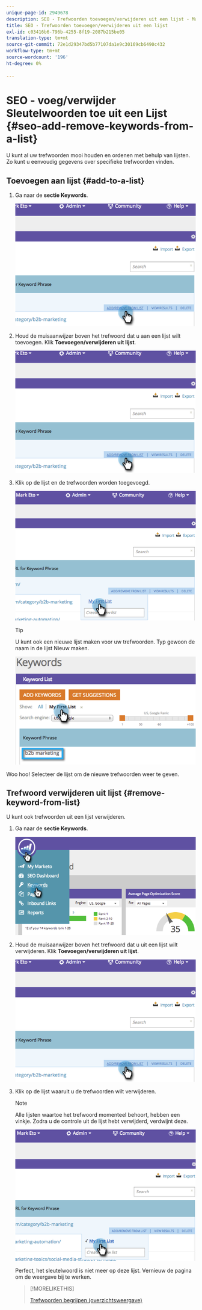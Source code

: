 ```yaml
---
unique-page-id: 2949678
description: SEO - Trefwoorden toevoegen/verwijderen uit een lijst - Marketo Docs - Productdocumentatie
title: SEO - Trefwoorden toevoegen/verwijderen uit een lijst
exl-id: c03416b6-796b-4255-8f19-2087b215be05
translation-type: tm+mt
source-git-commit: 72e1d29347bd5b77107da1e9c30169cb6490c432
workflow-type: tm+mt
source-wordcount: '196'
ht-degree: 0%

---
```


# SEO - voeg/verwijder Sleutelwoorden toe uit een Lijst {#seo-add-remove-keywords-from-a-list}

U kunt al uw trefwoorden mooi houden en ordenen met behulp van lijsten. Zo kunt u eenvoudig gegevens over specifieke trefwoorden vinden.

## Toevoegen aan lijst {#add-to-a-list}

1. Ga naar de **sectie Keywords**.

   ![](assets/image2014-9-18-11-3a48-3a36.png)

1. Houd de muisaanwijzer boven het trefwoord dat u aan een lijst wilt toevoegen. Klik **Toevoegen/verwijderen uit lijst**.

   ![](assets/image2014-9-18-11-3a48-3a42.png)

1. Klik op de lijst en de trefwoorden worden toegevoegd.

   ![](assets/image2014-9-18-11-3a48-3a47.png)

   >[!TIP]
   >
   >U kunt ook een nieuwe lijst maken voor uw trefwoorden. Typ gewoon de naam in de lijst Nieuw maken.

   ![](assets/image2014-9-18-11-3a49-3a16.png)

Woo hoo! Selecteer de lijst om de nieuwe trefwoorden weer te geven.

## Trefwoord verwijderen uit lijst {#remove-keyword-from-list}

U kunt ook trefwoorden uit een lijst verwijderen.

1. Ga naar de **sectie Keywords**.

   ![](assets/image2014-9-18-11-3a49-3a55.png)

1. Houd de muisaanwijzer boven het trefwoord dat u uit een lijst wilt verwijderen. Klik **Toevoegen/verwijderen uit lijst**.

   ![](assets/image2014-9-18-11-3a50-3a4.png)

1. Klik op de lijst waaruit u de trefwoorden wilt verwijderen.

   >[!NOTE]
   >
   >Alle lijsten waartoe het trefwoord momenteel behoort, hebben een vinkje. Zodra u de controle uit de lijst hebt verwijderd, verdwijnt deze.

   ![](assets/image2014-9-18-11-3a50-3a41.png)

   Perfect, het sleutelwoord is niet meer op deze lijst. Vernieuw de pagina om de weergave bij te werken.

   >[!MORELIKETHIS]
   >
   >[Trefwoorden begrijpen (overzichtsweergave)](/help/marketo/product-docs/additional-apps/seo/keywords/seo-understanding-keywords.md)
